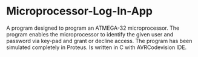 # Microprocessor-Log-In-App
A program designed to program an ATMEGA-32 microprocessor. The program enables the microprocessor to identify the given user and password via key-pad and grant or decline access.
The program has been simulated completely in Proteus. 
Is written in C with AVRCodevision IDE. 
